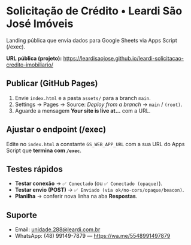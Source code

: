 # Solicitação de Crédito • Leardi São José Imóveis

Landing pública que envia dados para Google Sheets via Apps Script (/exec).

**URL pública (projeto):** https://leardisaojose.github.io/leardi-solicitacao-credito-imobiliario/

## Publicar (GitHub Pages)
1. Envie `index.html` e a pasta `assets/` para a branch `main`.
2. Settings → Pages → Source: *Deploy from a branch* → `main` / `(root)`.
3. Aguarde a mensagem **Your site is live at…** com a URL.

## Ajustar o endpoint (/exec)
Edite no `index.html` a constante `GS_WEB_APP_URL` com a sua URL do Apps Script que **termina com `/exec`**.

## Testes rápidos
- **Testar conexão** → `✅ Conectado` (ou `✅ Conectado (opaque)`).
- **Testar envio (POST)** → `✅ Enviado (via ok/no-cors/opaque/beacon)`.
- **Planilha** → conferir nova linha na aba **Respostas**.

## Suporte
- Email: unidade.288@leardi.com.br
- WhatsApp: (48) 99149-7879 — https://wa.me/5548991497879
